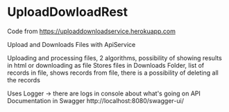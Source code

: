 # UploadDowloadRest
Code from https://uploaddownloadservice.herokuapp.com

Upload and Downloads Files with ApiService

Uploading and processing files, 2 algorithms, possibility of showing results in html or downloading as file
Stores files in Downloads Folder, list of records in file, shows records from file, there is a possibility of deleting all the records 

Uses Logger -> there are logs in console about what's going on
API Documentation in Swagger http://localhost:8080/swagger-ui/
